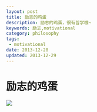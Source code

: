 ```yaml
---
layout: post
title: 励志的鸡蛋
description: 励志的鸡蛋，很有哲学哦~
keywords: 励志,motivational
category: philosophy
tags:
 - motivational
date: 2013-12-28
updated: 2013-12-29
---
```

# 励志的鸡蛋
<!--more-->
![](/images/post/motivational_eggs.jpg)